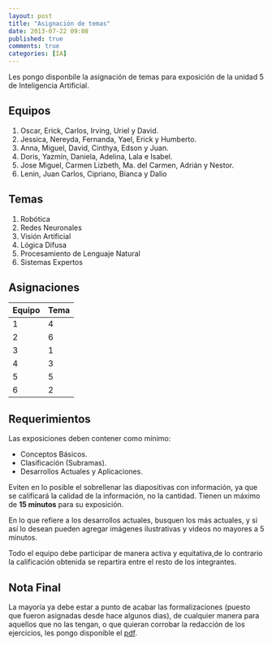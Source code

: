 ```yaml
---
layout: post
title: "Asignación de temas"
date: 2013-07-22 09:08
published: true
comments: true
categories: [IA]
---
```


Les pongo disponbile la asignación de temas para exposición de la unidad 5 de Inteligencia Artificial.

<!-- more -->

## Equipos
1. Oscar, Erick, Carlos, Irving, Uriel y David.
2. Jessica, Nereyda, Fernanda, Yael, Erick y Humberto.
3. Anna, Miguel, David, Cinthya, Edson y Juan.
4. Doris, Yazmín, Daniela, Adelina, Lala e Isabel.
5. Jose Miguel, Carmen Lizbeth, Ma. del Carmen, Adrián y Nestor.
6. Lenin, Juan Carlos, Cipriano, Bianca y Dalio

## Temas
1. Robótica
2. Redes Neuronales
3. Visión Artificial
4. Lógica Difusa
5. Procesamiento de Lenguaje Natural
6. Sistemas Expertos

## Asignaciones
<table>
<thead>
<tr>
<th>Equipo</th>
<th>Tema</th>
</tr>
</thead>
<tbody>
<tr><td>1</td><td>4</td></tr>
<tr><td>2</td><td>6</td></tr>
<tr><td>3</td><td>1</td></tr>
<tr><td>4</td><td>3</td></tr>
<tr><td>5</td><td>5</td></tr>
<tr><td>6</td><td>2</td></tr>
</tbody>
</table>

## Requerimientos
Las exposiciones deben contener como mínimo:

- Conceptos Básicos.
- Clasificación (Subramas).
- Desarrollos Actuales y Aplicaciones.

Eviten en lo posible el sobrellenar las diapositivas con información, ya que se calificará la calidad de la información, no la cantidad. Tienen un máximo de __15 mínutos__ para su exposición.

En lo que refiere a los desarrollos actuales, busquen los más actuales, y si así lo desean pueden agregar imágenes ilustrativas y videos no mayores a 5 minutos.

Todo el equipo debe participar de manera activa y equitativa,de lo contrario la calificación obtenida se repartira entre el resto de los integrantes.

## Nota Final
La mayoría ya debe estar a punto de acabar las formalizaciones (puesto que fueron asignadas desde hace algunos dias), de cualquier manera para aquellos que no las tengan, o que quieran corrobar la redacción de los ejercicios, les pongo disponible el [pdf]().